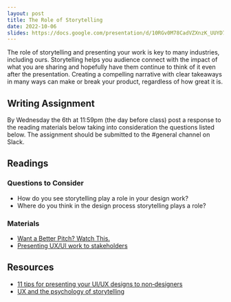 ```yaml
---
layout: post
title: The Role of Storytelling
date: 2022-10-06
slides: https://docs.google.com/presentation/d/10RGv0M78CadVZXnzK_UUYD7I3-qiY9aDyhcOMTsshGE/edit?usp=sharing
---
```


The role of storytelling and presenting your work is key to many industries, including ours. Storytelling helps you audience connect with the impact of what you are sharing and hopefully have them continue to think of it even after the presentation. Creating a compelling narrative with clear takeaways in many ways can make or break your product, regardless of how great it is.

<!-- PRESENTING YOUR WORK.. using Figma the figma mobile add continuing to play with Figma and use it to the full potential.... Vaporware can sometimes has the best sales tactics since they are selling you literally nothing but people buy in anyways -->

## Writing Assignment
By Wednesday the 6th at 11:59pm (the day before class) post a response to the reading materials below taking into consideration the questions listed below. The assignment should be submitted to the #general channel on Slack.


## Readings

### Questions to Consider
* How do you see storytelling play a role in your design work?
* Where do you think in the design process storytelling plays a role?

### Materials
* [Want a Better Pitch? Watch This.](https://medium.com/firm-narrative/want-a-better-pitch-watch-this-328b95c2fd0b)
* [Presenting UX/UI work to stakeholders](https://uxplanet.org/presenting-ux-ui-work-to-stakeholders-f93183cbcb8d)


## Resources
* [11 tips for presenting your UI/UX designs to non‑designers](https://dribbble.com/stories/2019/07/22/11-tips-for-pitching-your-ui-ux-designs-to-non-designers)
* [UX and the psychology of storytelling](https://www.userzoom.com/ux-library/ux-and-the-psychology-of-storytelling/)